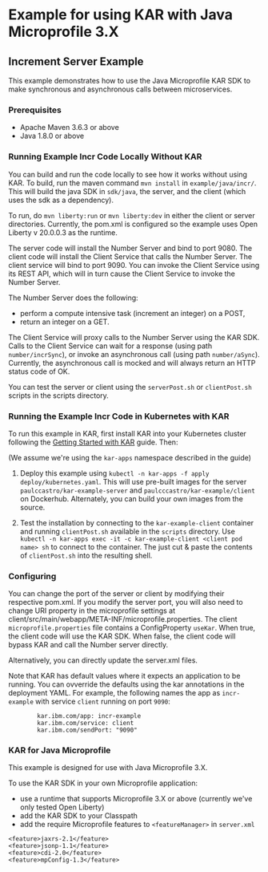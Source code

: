 # Example for using KAR with Java Microprofile 3.X

## Increment Server Example
This example demonstrates how to use the Java Microprofile KAR SDK to make synchronous and asynchronous calls between microservices. 

### Prerequisites
- Apache Maven 3.6.3 or above
- Java 1.8.0 or above

### Running Example Incr Code Locally Without KAR
You can build and run the code locally to see how it works without using KAR. To build, run the maven command `mvn install` in `example/java/incr/`.  This will build the java SDK in `sdk/java`, the server, and the client (which uses the sdk as a dependency).

To run, do `mvn liberty:run` or `mvn liberty:dev` in either the client or server directories. Currently, the pom.xml is configured so the example uses Open Liberty v 20.0.0.3 as the runtime.

The server code will install the Number Server and bind to port 9080.  The client code will install the Client Service that calls the Number Server.  The client service will bind to port 9090. You can invoke the Client Service using its REST API, which will in turn cause the Client Service to invoke the Number Server.

The Number Server does the following:
- perform a compute intensive task (increment an integer) on a POST, 
- return an integer on a GET. 

The Client Service will proxy calls to the Number Server using the KAR SDK.
Calls to the Client Service can wait for a response (using path `number/incrSync`), or invoke an asynchronous call (using path `number/aSync`).  Currently, the asynchronous call is mocked and will always return an HTTP status code of OK. 

You can test the server or client using the `serverPost.sh` or `clientPost.sh` scripts in the scripts directory.

### Running the Example Incr Code in Kubernetes with KAR
To run this example in KAR, first install KAR into your Kubernetes cluster following the [Getting Started with KAR](https://github.ibm.com/solsa/kar/blob/master/docs/getting-started.md) guide.  Then:

(We assume we're using the `kar-apps` namespace described in the guide)

1. Deploy this example using `kubectl -n kar-apps -f apply deploy/kubernetes.yaml`. This will use pre-built images for the server `paulccastro/kar-example-server` and `paulcccastro/kar-example/client` on Dockerhub.  Alternately, you can build your own images from the source.

2. Test the installation by connecting to the `kar-example-client` container and running `clientPost.sh` available in the `scripts` directory.  Use `kubectl -n kar-apps exec -it -c kar-example-client <client pod name> sh` to connect to the container. The just cut & paste the contents of `clientPost.sh` into the resulting shell.


### Configuring
You can change the port of the server or client by modifying their respective pom.xml.  If you modify the server port, you will also need to change URI property in the microprofile settings at client/src/main/webapp/META-INF/microprofile.properties. The client `microprofile.properties` file contains a ConfigProperty `useKar`.  When true, the client code will use the KAR SDK.  When false, the client code will bypass KAR and call the Number server directly.

Alternatively, you can directly update the server.xml files.  

Note that KAR has default values where it expects an application to be running.  You can ovverride the defaults using the kar annotations in the deployment YAML.  For example, the following names the app as `incr-example` with service `client` running on port `9090`:

```
        kar.ibm.com/app: incr-example
        kar.ibm.com/service: client
        kar.ibm.com/sendPort: "9090"
```


### KAR for Java Microprofile
This example is designed for use with Java Microprofile 3.X. 

To use the KAR SDK in your own Microprofile application:
- use a runtime that supports Microprofile  3.X or above (currently we've only tested Open Liberty)
- add the KAR SDK to your Classpath
- add the require Microprofile features to `<featureManager>` in `server.xml` 

```
<feature>jaxrs-2.1</feature>
<feature>jsonp-1.1</feature>
<feature>cdi-2.0</feature>
<feature>mpConfig-1.3</feature>
```
